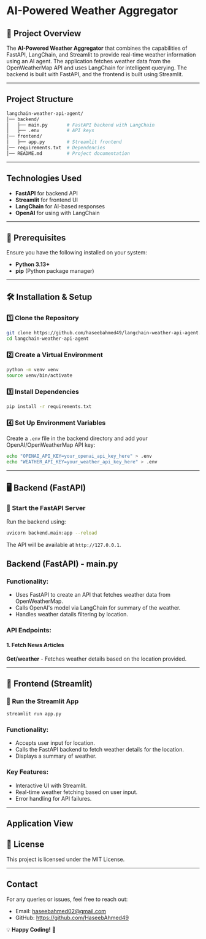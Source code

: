 # AI-Powered Weather Aggregator

## 📌 Project Overview
The **AI-Powered Weather Aggregator** that combines the capabilities of FastAPI, LangChain, and Streamlit to provide real-time weather information using an AI agent. The application fetches weather data from the OpenWeatherMap API and uses LangChain for intelligent querying. The backend is built with FastAPI, and the frontend is built using Streamlit.

---
## Project Structure

```sh
langchain-weather-api-agent/
│── backend/  
│   ├── main.py       # FastAPI backend with LangChain  
│   ├── .env          # API keys 
│── frontend/  
│   ├── app.py        # Streamlit frontend 
│── requirements.txt  # Dependencies  
│── README.md         # Project documentation
```

---
## Technologies Used
* **FastAPI** for backend API
* **Streamlit** for frontend UI
* **LangChain** for AI-based responses
* **OpenAI** for using with LangChain

---
## 📌 Prerequisites
Ensure you have the following installed on your system:
- **Python 3.13+**
- **pip** (Python package manager)

---
## 🛠 Installation & Setup

### 1️⃣ Clone the Repository
```sh
git clone https://github.com/haseebahmed49/langchain-weather-api-agent.git
cd langchain-weather-api-agent
```

### 2️⃣ Create a Virtual Environment
```sh
python -m venv venv
source venv/bin/activate
```

### 3️⃣ Install Dependencies
```sh
pip install -r requirements.txt
```

### 4️⃣ Set Up Environment Variables
Create a `.env` file in the backend directory and add your OpenAI/OpenWeatherMap API key:
```sh
echo "OPENAI_API_KEY=your_openai_api_key_here" > .env
echo "WEATHER_API_KEY=your_weather_api_key_here" > .env
```

---
## 🖥 Backend (FastAPI)

### 📌 Start the FastAPI Server
Run the backend using:
```sh
uvicorn backend.main:app --reload
```
The API will be available at `http://127.0.0.1`.
## Backend (FastAPI) - main.py

### Functionality:
- Uses FastAPI to create an API that fetches weather data from OpenWeatherMap.
- Calls OpenAI's model via LangChain for summary of the weather.
- Handles weather datails filtering by location.

### API Endpoints:
#### 1. Fetch News Articles
**Get/weather** - Fetches weather details based on the location provided.

---
## 🎨 Frontend (Streamlit)

### 📌 Run the Streamlit App
```sh
streamlit run app.py
```

### Functionality:
- Accepts user input for location.
- Calls the FastAPI backend to fetch weather details for the location.
- Displays a summary of weather.

### Key Features:
- Interactive UI with Streamlit.
- Real-time weather fetching based on user input.
- Error handling for API failures.

---
## Application View


## 📜 License
This project is licensed under the MIT License.

---
## Contact
For any queries or issues, feel free to reach out:
* Email: haseebahmed02@gmail.com
* GitHub: https://github.com/HaseebAhmed49

💡 **Happy Coding!** 🚀

